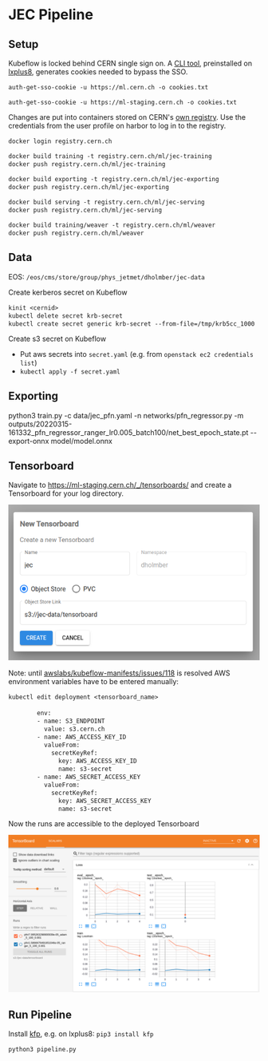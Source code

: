 # JEC Pipeline

## Setup

Kubeflow is locked behind CERN single sign on. A [CLI tool](https://gitlab.cern.ch/authzsvc/tools/auth-get-sso-cookie), preinstalled on [lxplus8](https://lxplusdoc.web.cern.ch), generates cookies needed to bypass the SSO.
```
auth-get-sso-cookie -u https://ml.cern.ch -o cookies.txt
```

```
auth-get-sso-cookie -u https://ml-staging.cern.ch -o cookies.txt
```

Changes are put into containers stored on CERN's [own registry](https://registry.cern.ch/harbor/projects/34/repositories). Use the credentials from the user profile on harbor to log in to the registry.
```
docker login registry.cern.ch
```

```
docker build training -t registry.cern.ch/ml/jec-training
docker push registry.cern.ch/ml/jec-training
```

```
docker build exporting -t registry.cern.ch/ml/jec-exporting
docker push registry.cern.ch/ml/jec-exporting
```

```
docker build serving -t registry.cern.ch/ml/jec-serving
docker push registry.cern.ch/ml/jec-serving
```

```
docker build training/weaver -t registry.cern.ch/ml/weaver
docker push registry.cern.ch/ml/weaver
```

## Data

EOS: `/eos/cms/store/group/phys_jetmet/dholmber/jec-data`

Create kerberos secret on Kubeflow

```
kinit <cernid>
kubectl delete secret krb-secret
kubectl create secret generic krb-secret --from-file=/tmp/krb5cc_1000
```

Create s3 secret on Kubeflow
  - Put aws secrets into `secret.yaml` (e.g. from `openstack ec2 credentials list`) 
  - `kubectl apply -f secret.yaml`

## Exporting

python3 train.py -c data/jec_pfn.yaml -n networks/pfn_regressor.py -m outputs/20220315-161332_pfn_regressor_ranger_lr0.005_batch100/net_best_epoch_state.pt --export-onnx model/model.onnx

## Tensorboard

Navigate to https://ml-staging.cern.ch/_/tensorboards/ and create a Tensorboard for your log directory.

![](images/create_tensorboard.png)

Note: until [awslabs/kubeflow-manifests/issues/118](https://github.com/awslabs/kubeflow-manifests/issues/118) is resolved AWS environment variables have to be entered manually:

```
kubectl edit deployment <tensorboard_name>

        env:
        - name: S3_ENDPOINT
          value: s3.cern.ch
        - name: AWS_ACCESS_KEY_ID
          valueFrom:
            secretKeyRef:
              key: AWS_ACCESS_KEY_ID
              name: s3-secret
        - name: AWS_SECRET_ACCESS_KEY
          valueFrom:
            secretKeyRef:
              key: AWS_SECRET_ACCESS_KEY
              name: s3-secret
```

Now the runs are accessible to the deployed Tensorboard

![](images/tensorboard.png)

## Run Pipeline

Install [kfp](https://www.kubeflow.org/docs/components/pipelines/sdk/install-sdk), e.g. on lxplus8: `pip3 install kfp`

```
python3 pipeline.py
```
